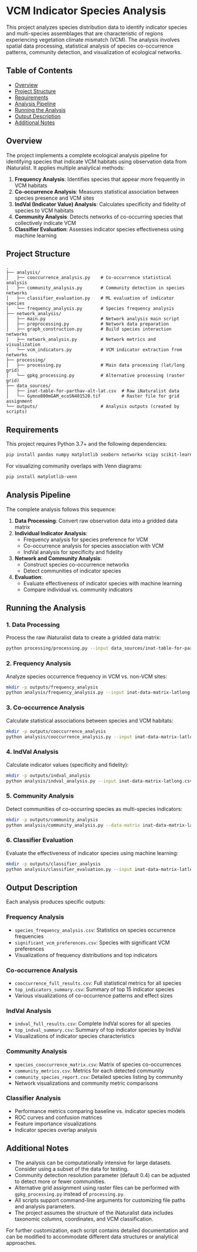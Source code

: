 # VCM Indicator Species Analysis

This project analyzes species distribution data to identify indicator species and multi-species assemblages that are characteristic of regions experiencing vegetation climate mismatch (VCM). The analysis involves spatial data processing, statistical analysis of species co-occurrence patterns, community detection, and visualization of ecological networks.

## Table of Contents

- [Overview](#overview)
- [Project Structure](#project-structure)
- [Requirements](#requirements)
- [Analysis Pipeline](#analysis-pipeline)
- [Running the Analysis](#running-the-analysis)
- [Output Description](#output-description)
- [Additional Notes](#additional-notes)

## Overview

The project implements a complete ecological analysis pipeline for identifying species that indicate VCM habitats using observation data from iNaturalist. It applies multiple analytical methods:

1. **Frequency Analysis**: Identifies species that appear more frequently in VCM habitats
2. **Co-occurrence Analysis**: Measures statistical association between species presence and VCM sites
3. **IndVal (Indicator Value) Analysis**: Calculates specificity and fidelity of species to VCM habitats
4. **Community Analysis**: Detects networks of co-occurring species that collectively indicate VCM
5. **Classifier Evaluation**: Assesses indicator species effectiveness using machine learning

## Project Structure

```
.
├── analysis/
│   ├── cooccurrence_analysis.py    # Co-occurrence statistical analysis
│   ├── community_analysis.py       # Community detection in species networks
│   ├── classifier_evaluation.py    # ML evaluation of indicator species
│   └── frequency_analysis.py       # Species frequency analysis
├── network_analysis/
│   ├── main.py                     # Network analysis main script
│   ├── preprocessing.py            # Network data preparation 
│   ├── graph_construction.py       # Build species interaction networks
│   ├── network_analysis.py         # Network metrics and visualization
│   └── vcm_indicators.py           # VCM indicator extraction from networks
├── processing/
│   ├── processing.py               # Main data processing (lat/long grid)
│   └── gpkg_processing.py          # Alternative processing (raster grid)
├── data_sources/
│   ├── inat-table-for-parthav-alt-lat.csv  # Raw iNaturalist data
│   └── Gymno800mGAM_ecoSN401520.tif        # Raster file for grid assignment
└── outputs/                        # Analysis outputs (created by scripts)
```

## Requirements

This project requires Python 3.7+ and the following dependencies:

```bash
pip install pandas numpy matplotlib seaborn networkx scipy scikit-learn statsmodels geopandas rasterio shapely xgboost python-louvain
```

For visualizing community overlaps with Venn diagrams:
```bash
pip install matplotlib-venn
```

## Analysis Pipeline

The complete analysis follows this sequence:

1. **Data Processing**: Convert raw observation data into a gridded data matrix
2. **Individual Indicator Analysis**:
   - Frequency analysis for species preference for VCM
   - Co-occurrence analysis for species association with VCM
   - IndVal analysis for specificity and fidelity
3. **Network and Community Analysis**:
   - Construct species co-occurrence networks
   - Detect communities of indicator species
4. **Evaluation**:
   - Evaluate effectiveness of indicator species with machine learning
   - Compare individual vs. community indicators

## Running the Analysis

### 1. Data Processing

Process the raw iNaturalist data to create a gridded data matrix:

```bash
python processing/processing.py --input data_sources/inat-table-for-parthav-alt-lat.csv --output inat-data-matrix-latlong.csv --altitude 2500 --top-species 300 --min-species-count 100
```

### 2. Frequency Analysis

Analyze species occurrence frequency in VCM vs. non-VCM sites:

```bash
mkdir -p outputs/frequency_analysis
python analysis/frequency_analysis.py --input inat-data-matrix-latlong.csv --output-dir outputs/frequency_analysis
```

### 3. Co-occurrence Analysis

Calculate statistical associations between species and VCM habitats:

```bash
mkdir -p outputs/cooccurrence_analysis
python analysis/cooccurrence_analysis.py --input inat-data-matrix-latlong.csv --output-prefix outputs/cooccurrence_analysis/
```

### 4. IndVal Analysis

Calculate indicator values (specificity and fidelity):

```bash
mkdir -p outputs/indval_analysis
python analysis/indval_analysis.py --input inat-data-matrix-latlong.csv --output-dir outputs/indval_analysis
```

### 5. Community Analysis

Detect communities of co-occurring species as multi-species indicators:

```bash
mkdir -p outputs/community_analysis
python analysis/community_analysis.py --data-matrix inat-data-matrix-latlong.csv --indval outputs/indval_analysis/indval_full_results.csv --cooccurrence outputs/cooccurrence_analysis/cooccurrence_full_results.csv --frequency outputs/frequency_analysis/species_frequency_analysis.csv --output-dir outputs/community_analysis --resolution 0.4
```

### 6. Classifier Evaluation

Evaluate the effectiveness of indicator species using machine learning:

```bash
mkdir -p outputs/classifier_analysis
python analysis/classifier_evaluation.py --input inat-data-matrix-latlong.csv --output-dir outputs/classifier_analysis
```

## Output Description

Each analysis produces specific outputs:

### Frequency Analysis
- `species_frequency_analysis.csv`: Statistics on species occurrence frequencies
- `significant_vcm_preferences.csv`: Species with significant VCM preferences
- Visualizations of frequency distributions and top indicators

### Co-occurrence Analysis
- `cooccurrence_full_results.csv`: Full statistical metrics for all species
- `top_indicators_summary.csv`: Summary of top 15 indicator species
- Various visualizations of co-occurrence patterns and effect sizes

### IndVal Analysis
- `indval_full_results.csv`: Complete IndVal scores for all species
- `top_indval_summary.csv`: Summary of top indicator species by IndVal
- Visualizations of indicator species characteristics

### Community Analysis
- `species_cooccurrence_matrix.csv`: Matrix of species co-occurrences
- `community_metrics.csv`: Metrics for each detected community
- `community_species_report.csv`: Detailed species listing by community
- Network visualizations and community metric comparisons

### Classifier Analysis
- Performance metrics comparing baseline vs. indicator species models
- ROC curves and confusion matrices
- Feature importance visualizations
- Indicator species overlap analysis

## Additional Notes

- The analysis can be computationally intensive for large datasets. Consider using a subset of the data for testing.
- Community detection resolution parameter (default 0.4) can be adjusted to detect more or fewer communities.
- Alternative grid assignment using raster files can be performed with `gpkg_processing.py` instead of `processing.py`.
- All scripts support command-line arguments for customizing file paths and analysis parameters.
- The project assumes the structure of the iNaturalist data includes taxonomic columns, coordinates, and VCM classification.

For further customization, each script contains detailed documentation and can be modified to accommodate different data structures or analytical approaches.
